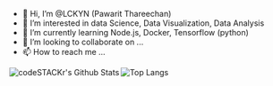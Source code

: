 - 👋 Hi, I’m @LCKYN (Pawarit Thareechan)
- 👀 I’m interested in data Science, Data Visualization, Data Analysis
- 🌱 I’m currently learning Node.js, Docker, Tensorflow (python)
- 💞️ I’m looking to collaborate on ...
- 📫 How to reach me ...

<!---
LCKYN/LCKYN is a ✨ special ✨ repository because its `README.md` (this file) appears on your GitHub profile.
You can click the Preview link to take a look at your changes.
--->

<img align="left" alt="codeSTACKr's Github Stats" src="https://github-readme-stats.vercel.app/api?username=palm191139&show_icons=true&hide_border=true" />

![Top Langs](https://github-readme-stats.vercel.app/api/top-langs/?username=palm191139&hide_border=true)
